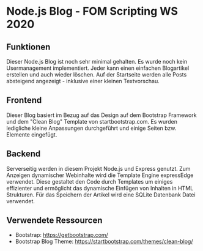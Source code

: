 # Node.js Blog - FOM Scripting WS 2020
## Funktionen
Dieser Node.js Blog ist noch sehr minimal gehalten. Es wurde noch kein Usermanagement implementiert. Jeder kann einen einfachen Blogartikel erstellen und auch wieder löschen. Auf der Startseite werden alle Posts absteigend angezeigt - inklusive einer kleinen Textvorschau.

## Frontend
Dieser Blog basiert im Bezug auf das Design auf dem Bootstrap Framework und dem "Clean Blog" Template von startbootstrap.com. Es wurden ledigliche kleine Anpassungen durchgeführt und einige Seiten bzw. Elemente eingefügt.

## Backend
Serverseitig werden in diesem Projekt Node.js und Express genutzt. Zum Anzeigen dynamischer Webinhalte wird die Template Engine expressEdge verwendet. Diese gestaltet den Code durch Templates um einiges effizienter und ermöglicht das dynamische Einfügen von Inhalten in HTML Strukturen. Für das Speichern der Artikel wird eine SQLite Datenbank Datei verwendet.

## Verwendete Ressourcen
- Bootstrap: https://getbootstrap.com/
- Bootstrap Blog Theme: https://startbootstrap.com/themes/clean-blog/
